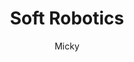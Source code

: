 ---
layout: page
author: Micky
title:  "Soft Robotics"
image: 
  path: /assets/images/2023/2023_lg.jpg
  thumbnail: /assets/images/2023/2023_thumb.jpg
  caption: "Photo collection 2023 student projects"
---